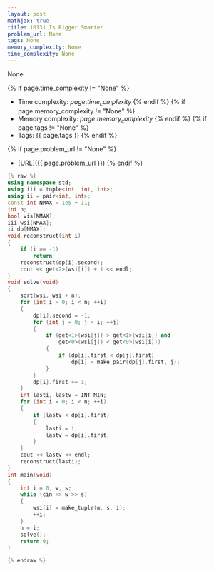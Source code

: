 ```yaml
---
layout: post
mathjax: true
title: 10131 Is Bigger Smarter
problem_url: None
tags: None
memory_complexity: None
time_complexity: None
---
```


None


{% if page.time_complexity != "None" %}
- Time complexity: ${{ page.time_complexity }}$
{% endif %}
{% if page.memory_complexity != "None" %}
- Memory complexity: ${{ page.memory_complexity }}$
{% endif %}
{% if page.tags != "None" %}
- Tags: {{ page.tags }}
{% endif %}

{% if page.problem_url != "None" %}
- [URL]({{ page.problem_url }})
{% endif %}

```cpp
{% raw %}
using namespace std;
using iii = tuple<int, int, int>;
using ii = pair<int, int>;
const int NMAX = 1e5 + 11;
int n;
bool vis[NMAX];
iii wsi[NMAX];
ii dp[NMAX];
void reconstruct(int i)
{
    if (i == -1)
        return;
    reconstruct(dp[i].second);
    cout << get<2>(wsi[i]) + 1 << endl;
}
void solve(void)
{
    sort(wsi, wsi + n);
    for (int i = 0; i < n; ++i)
    {
        dp[i].second = -1;
        for (int j = 0; j < i; ++j)
        {
            if (get<1>(wsi[j]) > get<1>(wsi[i]) and
                get<0>(wsi[j]) < get<0>(wsi[i]))
            {
                if (dp[i].first < dp[j].first)
                    dp[i] = make_pair(dp[j].first, j);
            }
        }
        dp[i].first += 1;
    }
    int lasti, lastv = INT_MIN;
    for (int i = 0; i < n; ++i)
    {
        if (lastv < dp[i].first)
        {
            lasti = i;
            lastv = dp[i].first;
        }
    }
    cout << lastv << endl;
    reconstruct(lasti);
}
int main(void)
{
    int i = 0, w, s;
    while (cin >> w >> s)
    {
        wsi[i] = make_tuple(w, s, i);
        ++i;
    }
    n = i;
    solve();
    return 0;
}

{% endraw %}
```
